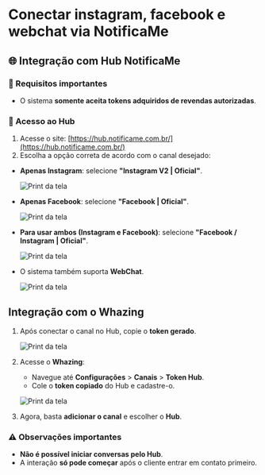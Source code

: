 # Conectar instagram, facebook e webchat via NotificaMe

## 🌐 Integração com Hub NotificaMe

### 🔹 Requisitos importantes

* O sistema **somente aceita tokens adquiridos de revendas autorizadas**.

### 🔹 Acesso ao Hub

1. Acesse o site: [https://hub.notificame.com.br/](https://hub.notificame.com.br/)
2. Escolha a opção correta de acordo com o canal desejado:

*   **Apenas Instagram**: selecione **"Instagram V2 | Oficial"**.

    ![Print da tela](<../../docs/Facebook e Instagram via HUB/instagram.png>)
*   **Apenas Facebook**: selecione **"Facebook | Oficial"**.

    ![Print da tela](<../../docs/Facebook e Instagram via HUB/facebook.png>)
*   **Para usar ambos (Instagram e Facebook)**: selecione **"Facebook / Instagram | Oficial"**.

    ![Print da tela](<../../docs/Facebook e Instagram via HUB/facebookinstagram.png>)
*   O sistema também suporta **WebChat**.

    ![Print da tela](<../../docs/Facebook e Instagram via HUB/webchat.png>)

## Integração com o Whazing

1.  Após conectar o canal no Hub, copie o **token gerado**.

    ![Print da tela](<../../docs/Facebook e Instagram via HUB/telatoken.png>)
2.  Acesse o **Whazing**:

    * Navegue até **Configurações** > **Canais** > **Token Hub**.
    * Cole o **token copiado** do Hub e cadastre-o.

    ![Print da tela](<../../docs/Facebook e Instagram via HUB/whazing.png>)
3. Agora, basta **adicionar o canal** e escolher o **Hub**.

### ⚠️ Observações importantes

* **Não é possível iniciar conversas pelo Hub**.
* A interação **só pode começar** após o cliente entrar em contato primeiro.
